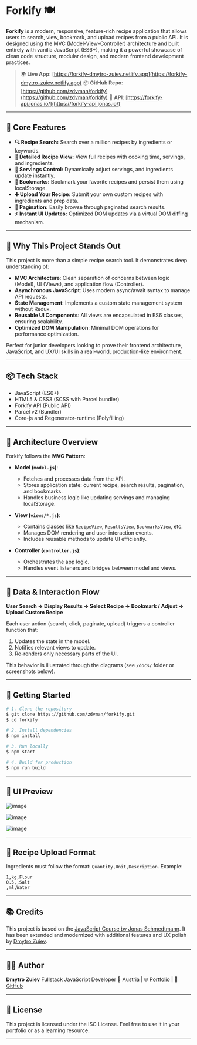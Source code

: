 # Forkify 🍽️

**Forkify** is a modern, responsive, feature-rich recipe application that allows users to search, view, bookmark, and upload recipes from a public API. It is designed using the MVC (Model-View-Controller) architecture and built entirely with vanilla JavaScript (ES6+), making it a powerful showcase of clean code structure, modular design, and modern frontend development practices.

> 🌍 **Live App**: [https://forkify-dmytro-zuiev.netlify.app](https://forkify-dmytro-zuiev.netlify.app)
> 📦 **GitHub Repo**: [https://github.com/zdvman/forkify](https://github.com/zdvman/forkify)
> 🔗 **API**: [https://forkify-api.jonas.io/](https://forkify-api.jonas.io/)

---

## 🔧 Core Features

* **🔍 Recipe Search:** Search over a million recipes by ingredients or keywords.
* **📄 Detailed Recipe View:** View full recipes with cooking time, servings, and ingredients.
* **🔢 Servings Control:** Dynamically adjust servings, and ingredients update instantly.
* **🔖 Bookmarks:** Bookmark your favorite recipes and persist them using localStorage.
* **➕ Upload Your Recipe:** Submit your own custom recipes with ingredients and prep data.
* **📄 Pagination:** Easily browse through paginated search results.
* **⚡ Instant UI Updates:** Optimized DOM updates via a virtual DOM diffing mechanism.

---

## 🧠 Why This Project Stands Out

This project is more than a simple recipe search tool. It demonstrates deep understanding of:

* **MVC Architecture**: Clean separation of concerns between logic (Model), UI (Views), and application flow (Controller).
* **Asynchronous JavaScript**: Uses modern async/await syntax to manage API requests.
* **State Management**: Implements a custom state management system without Redux.
* **Reusable UI Components**: All views are encapsulated in ES6 classes, ensuring scalability.
* **Optimized DOM Manipulation**: Minimal DOM operations for performance optimization.

Perfect for junior developers looking to prove their frontend architecture, JavaScript, and UX/UI skills in a real-world, production-like environment.

---

## 📦 Tech Stack

* JavaScript (ES6+)
* HTML5 & CSS3 (SCSS with Parcel bundler)
* Forkify API (Public API)
* Parcel v2 (Bundler)
* Core-js and Regenerator-runtime (Polyfilling)

---

## 🧭 Architecture Overview

Forkify follows the **MVC Pattern**:

* **Model (`model.js`)**:

  * Fetches and processes data from the API.
  * Stores application state: current recipe, search results, pagination, and bookmarks.
  * Handles business logic like updating servings and managing localStorage.

* **View (`views/*.js`)**:

  * Contains classes like `RecipeView`, `ResultsView`, `BookmarksView`, etc.
  * Manages DOM rendering and user interaction events.
  * Includes reusable methods to update UI efficiently.

* **Controller (`controller.js`)**:

  * Orchestrates the app logic.
  * Handles event listeners and bridges between model and views.

---

## 🔄 Data & Interaction Flow

**User Search → Display Results → Select Recipe → Bookmark / Adjust → Upload Custom Recipe**

Each user action (search, click, paginate, upload) triggers a controller function that:

1. Updates the state in the model.
2. Notifies relevant views to update.
3. Re-renders only necessary parts of the UI.

This behavior is illustrated through the diagrams (see `/docs/` folder or screenshots below).

---

## 🚀 Getting Started

```bash
# 1. Clone the repository
$ git clone https://github.com/zdvman/forkify.git
$ cd forkify

# 2. Install dependencies
$ npm install

# 3. Run locally
$ npm start

# 4. Build for production
$ npm run build
```

---

## 📸 UI Preview

![image](https://github.com/user-attachments/assets/4f49179b-904a-4139-ab12-88e02ef4aadc)

![image](https://github.com/user-attachments/assets/d4d081ee-d6eb-4007-b70c-5ede85ea76a2)

![image](https://github.com/user-attachments/assets/b4074870-99e6-44a7-8a42-2eb92c9423a2)

---

## 🧪 Recipe Upload Format

Ingredients must follow the format: `Quantity,Unit,Description`. Example:

```
1,kg,Flour
0.5,,Salt
,ml,Water
```

---

## 📚 Credits

This project is based on the [JavaScript Course by Jonas Schmedtmann](https://www.udemy.com/course/the-complete-javascript-course/). It has been extended and modernized with additional features and UX polish by [Dmytro Zuiev](https://dmytrozuiev.com).

---

## 👨‍💻 Author

**Dmytro Zuiev**
Fullstack JavaScript Developer
📍 Austria | 🌐 [Portfolio](https://dmytrozuiev.com) | 🐙 [GitHub](https://github.com/zdvman)

---

## 📄 License

This project is licensed under the ISC License.
Feel free to use it in your portfolio or as a learning resource.

---

